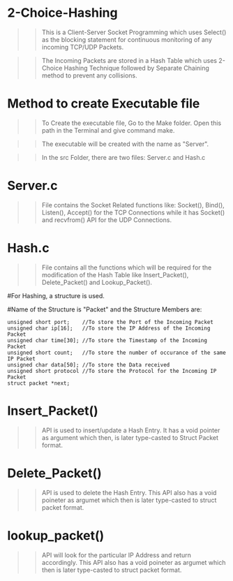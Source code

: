 # 2-Choice-Hashing

>> This is a Client-Server Socket Programming which uses Select() as the blocking statement for continuous monitoring of any incoming TCP/UDP Packets.

>> The Incoming Packets are stored in a Hash Table which uses 2-Choice Hashing Technique followed by Separate Chaining method to prevent any collisions.

# Method to create Executable file
>> To Create the executable file, Go to the Make folder. Open this path in the Terminal and give command make.

>> The executable will be created with the name as "Server". 

>> In the src Folder, there are two files: Server.c and Hash.c

# Server.c 
>> File contains the Socket Related functions like: Socket(), Bind(), Listen(), Accept() for the TCP Connections while it has Socket() and recvfrom() API for the UDP Connections.

# Hash.c 
>> File contains all the functions which will be required for the modification of the Hash Table like Insert_Packet(), Delete_Packet() and Lookup_Packet().

#For Hashing, a structure is used. 

#Name of the Structure is "Packet" and the Structure Members are:

  	unsigned short port;    //To store the Port of the Incoming Packet
	unsigned char ip[16];   //To store the IP Address of the Incoming Packet
	unsigned char time[30]; //To store the Timestamp of the Incoming Packet
	unsigned short count;   //To store the number of occurance of the same IP Packet
	unsigned char data[50]; //To store the Data received
	unsigned short protocol //To store the Protocol for the Incoming IP Packet
	struct packet *next;    


# Insert_Packet() 
>> API is used to insert/update a Hash Entry. It has a void pointer as argument which then, is later type-casted to Struct Packet format.

# Delete_Packet() 
>> API is used to delete the Hash Entry. This API also has a void poineter as argumet which then is later type-casted to struct packet format.

# lookup_packet() 
>> API will look for the particular IP Address and return accordingly. This API also has a void poineter as argumet which then is later type-casted to struct packet format.
